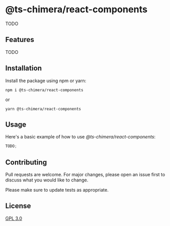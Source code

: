 # @ts-chimera/react-components

TODO

## Features

TODO

## Installation

Install the package using npm or yarn:

```
npm i @ts-chimera/react-components
```

or

```
yarn @ts-chimera/react-components
```

## Usage

Here's a basic example of how to use _@ts-chimera/react-components_:

```ts
TODO;
```

## Contributing

Pull requests are welcome. For major changes, please open an issue first
to discuss what you would like to change.

Please make sure to update tests as appropriate.

## License

[GPL 3.0](https://choosealicense.com/licenses/gpl-3.0/)
